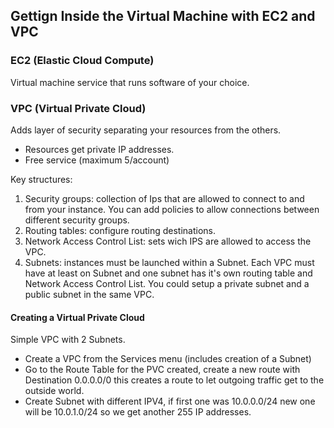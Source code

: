 ## Gettign Inside the Virtual Machine with EC2 and VPC

### EC2 (Elastic Cloud Compute)
Virtual machine service that runs software of your choice.


### VPC (Virtual Private Cloud)
Adds layer of security separating your resources from the others.
- Resources get private IP addresses.
- Free service (maximum 5/account)

Key structures:
1. Security groups: collection of Ips that are allowed to connect to and from your instance. You can add policies to allow connections between different security groups.
2. Routing tables: configure routing destinations.
3. Network Access Control List: sets wich IPS are allowed to access the VPC.
4. Subnets: instances must be launched within a Subnet. Each VPC must have at least on Subnet and one subnet has it's own routing table and Network Access Control List. You could setup a private subnet and a public subnet in the same VPC.

#### Creating a Virtual Private Cloud
Simple VPC with 2 Subnets.
- Create a VPC from the Services menu (includes creation of a Subnet)
- Go to the Route Table for the PVC created, create a new route with Destination 0.0.0.0/0 this creates a route to let outgoing traffic get to the outside world.
- Create Subnet with different IPV4, if first one was 10.0.0.0/24 new one will be 10.0.1.0/24 so we get another 255 IP addresses.
